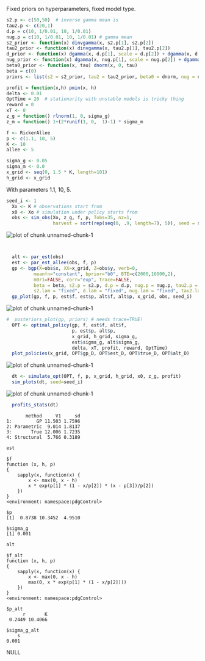 










Fixed priors on hyperparameters, fixed model type.


```r
s2.p <- c(50,50)  # inverse gamma mean is 
tau2.p <- c(20,1)
d.p = c(10, 1/0.01, 10, 1/0.01)
nug.p = c(10, 1/0.01, 10, 1/0.01) # gamma mean
s2_prior <- function(x) dinvgamma(x, s2.p[1], s2.p[2])
tau2_prior <- function(x) dinvgamma(x, tau2.p[1], tau2.p[2])
d_prior <- function(x) dgamma(x, d.p[1], scale = d.p[2]) + dgamma(x, d.p[3], scale = d.p[4])
nug_prior <- function(x) dgamma(x, nug.p[1], scale = nug.p[2]) + dgamma(x, nug.p[3], scale = nug.p[4])
beta0_prior <- function(x, tau) dnorm(x, 0, tau)
beta = c(0)
priors <- list(s2 = s2_prior, tau2 = tau2_prior, beta0 = dnorm, nug = nug_prior, d = d_prior, ldetK = function(x) 0)
```



```r
profit = function(x,h) pmin(x, h)
delta <- 0.01
OptTime = 20  # stationarity with unstable models is tricky thing
reward = 0
xT <- 0
z_g = function() rlnorm(1, 0, sigma_g)
z_m = function() 1+(2*runif(1, 0,  1)-1) * sigma_m
```




```r
f <- RickerAllee
p <- c(1.1, 10, 5) 
K <- 10
allee <- 5
```




```r
sigma_g <- 0.05
sigma_m <- 0.0
x_grid <- seq(0, 1.5 * K, length=101)
h_grid <- x_grid
```


With parameters 1.1, 10, 5. 




```r
seed_i <- 1
  Xo <- K # observations start from
  x0 <- Xo # simulation under policy starts from
  obs <- sim_obs(Xo, z_g, f, p, Tobs=35, nz=1, 
                 harvest = sort(rep(seq(0, .9, length=7), 5)), seed = seed_i)
```

![plot of chunk unnamed-chunk-1](http://carlboettiger.info/assets/figures/2012-12-27-11-50-31-84c529262e-unnamed-chunk-11.png) 

```r


  alt <- par_est(obs)
  est <- par_est_allee(obs, f, p)
  gp <- bgp(X=obs$x, XX=x_grid, Z=obs$y, verb=0,
          meanfn="constant", bprior="b0", BTE=c(2000,16000,2),
          m0r1=FALSE, corr="exp", trace=FALSE, 
          beta = beta, s2.p = s2.p, d.p = d.p, nug.p = nug.p, tau2.p = tau2.p,
          s2.lam = "fixed", d.lam = "fixed", nug.lam = "fixed", tau2.lam = "fixed")      
  gp_plot(gp, f, p, est$f, est$p, alt$f, alt$p, x_grid, obs, seed_i)
```

![plot of chunk unnamed-chunk-1](http://carlboettiger.info/assets/figures/2012-12-27-11-50-32-84c529262e-unnamed-chunk-12.png) 

```r
#  posteriors_plot(gp, priors) # needs trace=TRUE!
  OPT <- optimal_policy(gp, f, est$f, alt$f,
                        p, est$p, alt$p,
                        x_grid, h_grid, sigma_g, 
                        est$sigma_g, alt$sigma_g, 
                        delta, xT, profit, reward, OptTime)
  plot_policies(x_grid, OPT$gp_D, OPT$est_D, OPT$true_D, OPT$alt_D)
```

![plot of chunk unnamed-chunk-1](http://carlboettiger.info/assets/figures/2012-12-27-11-50-32-84c529262e-unnamed-chunk-13.png) 

```r
  dt <- simulate_opt(OPT, f, p, x_grid, h_grid, x0, z_g, profit)
  sim_plots(dt, seed=seed_i)
```

![plot of chunk unnamed-chunk-1](http://carlboettiger.info/assets/figures/2012-12-27-11-50-33-84c529262e-unnamed-chunk-14.png) 

```r
  profits_stats(dt)
```

```
       method     V1     sd
1:         GP 11.503 1.7596
2: Parametric  9.014 1.8137
3:       True 12.006 1.7235
4: Structural  5.766 0.3189
```

  



```r
est
```

```
$f
function (x, h, p) 
{
    sapply(x, function(x) {
        x <- max(0, x - h)
        x * exp(p[1] * (1 - x/p[2]) * (x - p[3])/p[2])
    })
}
<environment: namespace:pdgControl>

$p
[1]  0.8738 10.3452  4.9510

$sigma_g
[1] 0.001
```

```r
alt
```

```
$f_alt
function (x, h, p) 
{
    sapply(x, function(x) {
        x <- max(0, x - h)
        max(0, x * exp(p[1] * (1 - x/p[2])))
    })
}
<environment: namespace:pdgControl>

$p_alt
      r       K 
 0.2449 10.4066 

$sigma_g_alt
    s 
0.001 
```




NULL

